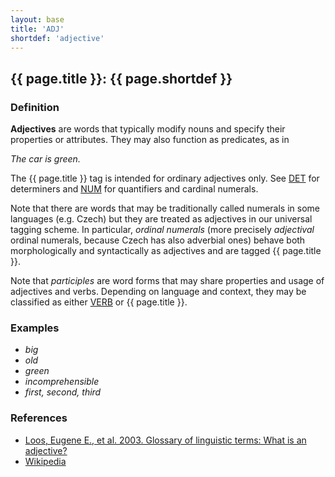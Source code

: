 ```yaml
---
layout: base
title: 'ADJ'
shortdef: 'adjective'
---
```


## {{ page.title }}: {{ page.shortdef }}

### Definition

**Adjectives** are words that typically modify nouns and specify their properties or attributes. They may also function as predicates, as in

_The car is green._

The {{ page.title }} tag is intended for ordinary adjectives only. See <a href="DET.html">DET</a> for determiners and <a href="NUM.html">NUM</a> for quantifiers and cardinal numerals.

Note that there are words that may be traditionally called numerals in some languages (e.g. Czech) but they are treated as adjectives in our universal tagging scheme. In particular, _ordinal numerals_ (more precisely _adjectival_ ordinal numerals, because Czech has also adverbial ones) behave both morphologically and syntactically as adjectives and are tagged {{ page.title }}.

Note that _participles_ are word forms that may share properties and usage of adjectives and verbs. Depending on language and context, they may be classified as either <a href="VERB.html">VERB</a> or {{ page.title }}.

### Examples

* _big_
* _old_
* _green_
* _incomprehensible_
* _first, second, third_

### References

* <a href="http://www-01.sil.org/linguistics/GlossaryOfLinguisticTerms/WhatIsAnAdjective.htm">Loos, Eugene E., et al. 2003. Glossary of linguistic terms: What is an adjective?</a>
* <a href="http://en.wikipedia.org/wiki/Adjective">Wikipedia</a>
